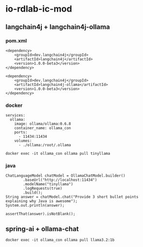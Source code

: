 # io-rdlab-ic-mod

## langchain4j + langchain4j-ollama

### pom.xml
```
<dependency>
    <groupId>dev.langchain4j</groupId>
    <artifactId>langchain4j</artifactId>
    <version>1.0.0-beta3</version>
</dependency>

<dependency>
    <groupId>dev.langchain4j</groupId>
    <artifactId>langchain4j-ollama</artifactId>
    <version>1.0.0-beta3</version>
</dependency>
```

### docker
```
services:
  ollama:
    image: ollama/ollama:0.6.8
    container_name: ollama_con
    ports:
      - 11434:11434
    volumes:
      - ./ollama:/root/.ollama
```

```
docker exec -it ollama_con ollama pull tinyllama
```

### java
```
ChatLanguageModel chatModel = OllamaChatModel.builder()
        .baseUrl("http://localhost:11434")
        .modelName("tinyllama")
        .logRequests(true)
        .build();
String answer = chatModel.chat("Provide 3 short bullet points explaining why Java is awesome");
System.out.println(answer);

assertThat(answer).isNotBlank();
```

## spring-ai + ollama-chat

```
docker exec -it ollama_con ollama pull llama3.2:1b
```
